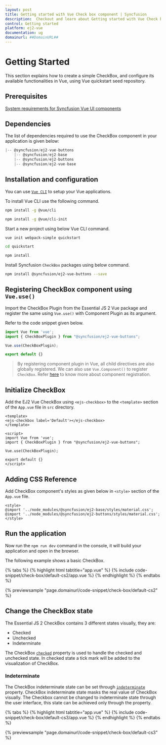 ```yaml
---
layout: post
title: Getting started with Vue Check box component | Syncfusion
description:  Checkout and learn about Getting started with Vue Check box component of Syncfusion Essential JS 2 and more details.
control: Getting started 
platform: ej2-vue
documentation: ug
domainurl: ##DomainURL##
---
```


# Getting Started

This section explains how to create a simple CheckBox, and configure its available functionalities in Vue, using Vue quickstart seed repository.

## Prerequisites

[System requirements for Syncfusion Vue UI components](https://ej2.syncfusion.com/vue/documentation/system-requirements/)

## Dependencies

The list of dependencies required to use the CheckBox component in your application is given below:

```js
|-- @syncfusion/ej2-vue-buttons
    |-- @syncfusion/ej2-base
    |-- @syncfusion/ej2-buttons
    |-- @syncfusion/ej2-vue-base
```

## Installation and configuration

You can use [`Vue CLI`](https://github.com/vuejs/vue-cli) to setup your Vue applications.

To install Vue CLI use the following command.

```bash
npm install -g @vue/cli

npm install -g @vue/cli-init
```

Start a new project using below Vue CLI command.

```bash
vue init webpack-simple quickstart

cd quickstart

npm install

```

Install Syncfusion `CheckBox` packages using below command.

```bash
npm install @syncfusion/ej2-vue-buttons --save
```

## Registering CheckBox component using `Vue.use()`

Import the CheckBox Plugin from the Essential JS 2 Vue package and register the same using `Vue.use()` with Component Plugin as its argument.

Refer to the code snippet given below.

```javascript
import Vue from 'vue';
import { CheckBoxPlugin } from "@syncfusion/ej2-vue-buttons";

Vue.use(CheckBoxPlugin);

export default {}
```

> By registering component plugin in Vue, all child directives are also globally registered. We can also use `Vue.Component()` to register `CheckBox`. Refer [here](https://ej2.syncfusion.com/vue/documentation/base/getting-started/#registering-vue-component) to know more about component registration.

## Initialize CheckBox

Add the EJ2 Vue CheckBox using `<ejs-checkbox>` to the `<template>` section of the `App.vue` file in `src` directory.

```
<template>
<ejs-checkbox label='Default'></ejs-checkbox>
</template>

<script>
import Vue from 'vue';
import { CheckBoxPlugin } from "@syncfusion/ej2-vue-buttons";

Vue.use(CheckBoxPlugin);

export default {}
</script>
```

## Adding CSS Reference

Add CheckBox component's styles as given below in `<style>` section of the `App.vue` file.

```
<style>
@import '../node_modules/@syncfusion/ej2-base/styles/material.css';
@import '../node_modules/@syncfusion/ej2-buttons/styles/material.css';
</style>
```

## Run the application

Now run the `npm run dev` command in the console, it will build your application and open in the browser.

The following example shows a basic CheckBox.

{% tabs %}
{% highlight html tabtitle="app.vue" %}
{% include code-snippet/check-box/default-cs2/app.vue %}
{% endhighlight %}
{% endtabs %}
        
{% previewsample "page.domainurl/code-snippet/check-box/default-cs2" %}

## Change the CheckBox state

The Essential JS 2 CheckBox contains 3 different states visually, they are:
* Checked
* Unchecked
* Indeterminate

The CheckBox [`checked`](https://ej2.syncfusion.com/vue/documentation/api/check-box/#checked) property is used to handle the checked and unchecked state. In checked state a tick mark will be added to the visualization of CheckBox.

### Indeterminate

The CheckBox indeterminate state can be set through [`indeterminate`](https://ej2.syncfusion.com/vue/documentation/api/check-box/#indeterminate) property. CheckBox indeterminate state masks the real value of CheckBox visually. The Checkbox cannot be changed to indeterminate state through the user interface, this state can be achieved only through the property.

{% tabs %}
{% highlight html tabtitle="app.vue" %}
{% include code-snippet/check-box/default-cs3/app.vue %}
{% endhighlight %}
{% endtabs %}
        
{% previewsample "page.domainurl/code-snippet/check-box/default-cs3" %}